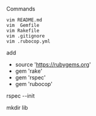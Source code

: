Commands

```mkdir ruby_barebone_project
vim README.md
vim  Gemfile
vim Rakefile
vim .gitignore
vim .rubocop.yml
```

add
- source 'https://rubygems.org'
- gem 'rake'
- gem 'rspec'
- gem 'rubocop'

rspec --init

mkdir lib